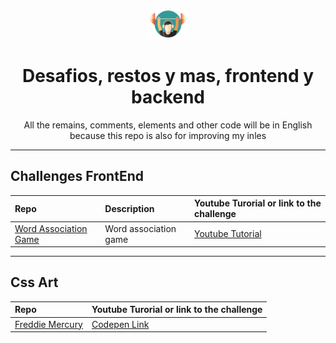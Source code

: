 <p align="center">
  <img src="./assets/practice.png" width="64px" alt="logo"/> 
  <h1 align="center">Desafios, restos y mas, frontend y backend</h1>
  <p align="center">All the remains, comments, elements and other code will be in English because this repo is also for improving my inles</p>
</p>

---
## Challenges FrontEnd
| Repo| Description | Youtube Turorial or link to the challenge |
|:---|:---|:---|
| [Word Association Game](https://github.com/Bryan-Herrera-DEV/desafios_y_mas/tree/main/word-association-game) | Word association game | [Youtube Tutorial](https://www.youtube.com/watch?v=dvckHkyV2kQ&t) |

---
## Css Art
| Repo| Youtube Turorial or link to the challenge |
|:---|:---|
| [Freddie Mercury](https://github.com/Bryan-Herrera-DEV/desafios_y_mas/tree/main/css-art/Freddie%20Mercury) | [Codepen Link](https://codepen.io/yusufyilmaz_/pen/ExELzbN?editors=0110) |